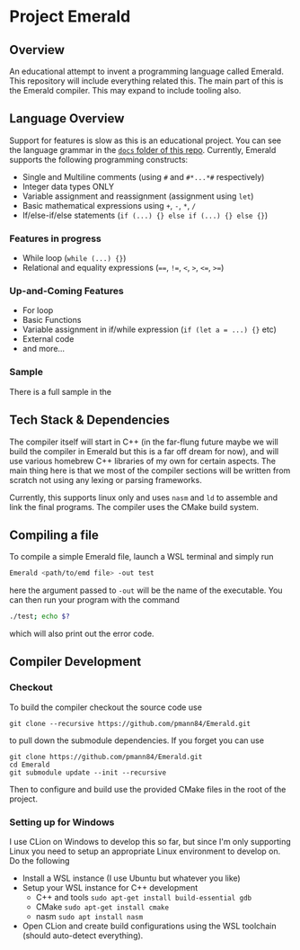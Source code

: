 # Project Emerald

## Overview
An educational attempt to invent a programming language called Emerald. This repository will include everything related 
this. The main part of this is the Emerald compiler. This may expand to include tooling also.

## Language Overview
Support for features is slow as this is an educational project. You can see the language grammar in the [`docs` folder of this repo](docs/Grammar.md). Currently, Emerald supports the following programming constructs:
- Single and Multiline comments (using `#` and `#*...*#` respectively)
- Integer data types ONLY
- Variable assignment and reassignment (assignment using `let`)
- Basic mathematical expressions using `+`, `-`, `*`, `/`
- If/else-if/else statements (`if (...) {} else if (...) {} else {}`)

### Features in progress
- While loop (`while (...) {}`)
- Relational and equality expressions (`==`, `!=`, `<`, `>`, `<=`, `>=`)

### Up-and-Coming Features
- For loop
- Basic Functions
- Variable assignment in if/while expression (`if (let a = ...) {}` etc)
- External code
- and more...

### Sample
There is a full sample in the 

## Tech Stack & Dependencies
The compiler itself will start in C++ (in the far-flung future maybe we will build the compiler in Emerald but this 
is a far off dream for now), and will use various homebrew C++ libraries of my own for certain aspects. The main 
thing here is that we most of the compiler sections will be written from scratch not using any lexing or parsing 
frameworks. 

Currently, this supports linux only and uses `nasm` and `ld` to assemble and link the final programs. The compiler 
uses the CMake build system.

## Compiling a file
To compile a simple Emerald file, launch a WSL terminal and simply run
```bash
Emerald <path/to/emd file> -out test
```
here the argument passed to `-out` will be the name of the executable. You can then run your program with the command 
```bash
./test; echo $?
```
which will also print out the error code.

## Compiler Development
### Checkout
To build the compiler checkout the source code use
```shell
git clone --recursive https://github.com/pmann84/Emerald.git
```
to pull down the submodule dependencies. If you forget you can use
```shell
git clone https://github.com/pmann84/Emerald.git
cd Emerald
git submodule update --init --recursive
```
Then to configure and build use the provided CMake files in the root of the project.

### Setting up for Windows
I use CLion on Windows to develop this so far, but since I'm only supporting Linux you need to setup an appropriate Linux 
environment to develop on. Do the following
- Install a WSL instance (I use Ubuntu but whatever you like)
- Setup your WSL instance for C++ development
  - C++ and tools `sudo apt-get install build-essential gdb`
  - CMake `sudo apt-get install cmake`
  - nasm `sudo apt install nasm`
- Open CLion and create build configurations using the WSL toolchain (should auto-detect everything).